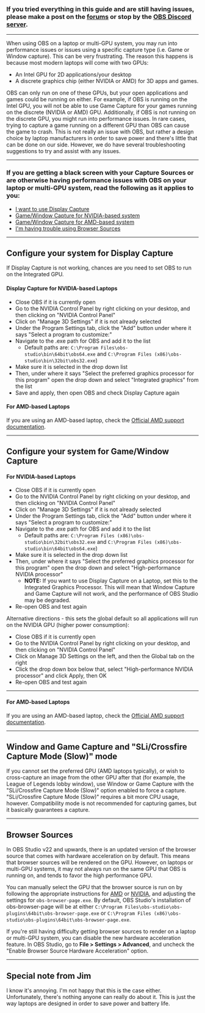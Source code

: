 ### If you tried everything in this guide and are still having issues, please make a post on the [forums](https://obsproject.com/forum) or stop by the [OBS Discord server](https://obsproject/discord).

***

When using OBS on a laptop or multi-GPU system, you may run into performance issues or issues using a specific capture type (i.e. Game or Window capture). This can be very frustrating. The reason this happens is because most modern laptops will come with two GPUs:

- An Intel GPU for 2D applications/your desktop
- A discrete graphics chip (either NVIDIA or AMD) for 3D apps and games.

OBS can only run on one of these GPUs, but your open applications and games could be running on either. For example, if OBS is running on the Intel GPU, you will not be able to use Game Capture for your games running on the discrete (NVIDIA or AMD) GPU. Additionally, if OBS is not running on the discrete GPU, you might run into performance issues. In rare cases, trying to capture a game running on a different GPU than OBS can cause the game to crash. This is not really an issue with OBS, but rather a design choice by laptop manufacturers in order to save power and there's little that can be done on our side. However, we do have several troubleshooting suggestions to try and assist with any issues.

***

### If you are getting a black screen with your Capture Sources or are otherwise having performance issues with OBS on your laptop or multi-GPU system, read the following as it applies to you:
- [I want to use Display Capture](#configure-your-system-for-display-capture)
- [Game/Window Capture for NVIDIA-based system](#for-nvidia-based-laptops)
- [Game/Window Capture for AMD-based system](#for-amd-based-laptops)
- [I'm having trouble using Browser Sources](#browser-sources)

***

## Configure your system for Display Capture
If Display Capture is not working, chances are you need to set OBS to run on the Integrated GPU.

#### Display Capture for NVIDIA-based Laptops
- Close OBS if it is currently open
- Go to the NVIDIA Control Panel by right clicking on your desktop, and then clicking on "NVIDIA Control Panel"
- Click on "Manage 3D Settings" if it is not already selected
- Under the Program Settings tab, click the "Add" button under where it says "Select a program to customize:"
- Navigate to the .exe path for OBS and add it to the list
  - Default paths are: `C:\Program Files\obs-studio\bin\64bit\obs64.exe` and `C:\Program Files (x86)\obs-studio\bin\32bit\obs32.exe`)
- Make sure it is selected in the drop down list
- Then, under where it says "Select the preferred graphics processor for this program" open the drop down and select "Integrated graphics" from the list
- Save and apply, then open OBS and check Display Capture again

#### For AMD-based Laptops
If you are using an AMD-based laptop, check the [Official AMD support documentation](http://support.amd.com/en-us/kb-articles/Pages/DH-017.aspx).

***
## Configure your system for Game/Window Capture

#### For NVIDIA-based Laptops
- Close OBS if it is currently open
- Go to the NVIDIA Control Panel by right clicking on your desktop, and then clicking on "NVIDIA Control Panel"
- Click on "Manage 3D Settings" if it is not already selected
- Under the Program Settings tab, click the "Add" button under where it says "Select a program to customize:"
- Navigate to the .exe path for OBS and add it to the list
  - Default paths are: `C:\Program Files (x86)\obs-studio\bin\32bit\obs32.exe` and `C:\Program Files (x86)\obs-studio\bin\64bit\obs64.exe`)
- Make sure it is selected in the drop down list
- Then, under where it says "Select the preferred graphics processor for this program" open the drop down and select "High-performance NVIDIA processor"
  - **NOTE:** If you want to use Display Capture on a Laptop, set this to the Integrated Graphics Processor. This will mean that Window Capture and Game Capture will not work, and the performance of OBS Studio may be degraded.
- Re-open OBS and test again

Alternative directions - this sets the global default so all applications will run on the NVIDIA GPU (higher power consumption):
- Close OBS if it is currently open
- Go to the NVIDIA Control Panel by right clicking on your desktop, and then clicking on "NVIDIA Control Panel"
- Click on Manage 3D Settings on the left, and then the Global tab on the right
- Click the drop down box below that, select "High-performance NVIDIA processor" and click Apply, then OK
- Re-open OBS and test again

***

#### For AMD-based Laptops
If you are using an AMD-based laptop, check the [Official AMD support documentation](http://support.amd.com/en-us/kb-articles/Pages/DH-017.aspx).

***

## Window and Game Capture and "SLi/Crossfire Capture Mode (Slow)" mode
If you cannot set the preferred GPU (AMD laptops typically), or wish to cross-capture an image from the other GPU after that (for example, the League of Legends lobby window), use Window or Game Capture with the "SLi/Crossfire Capture Mode (Slow)" option enabled to force a capture. "SLi/Crossfire Capture Mode (Slow)" requires a bit more CPU usage, however. Compatibility mode is not recommended for capturing games, but it basically guarantees a capture.


***

## Browser Sources

In OBS Studio v22 and upwards, there is an updated version of the browser source that comes with hardware acceleration on by default. This means that browser sources will be rendered on the GPU. However, on laptops or multi-GPU systems, it may not always run on the same GPU that OBS is running on, and tends to favor the high performance GPU.

You can manually select the GPU that the browser source is run on by following the appropriate instructions for [AMD](#for-amd-based-laptops) or [NVIDIA](#for-nvidia-based-laptops), and adjusting the settings for `obs-browser-page.exe`. By default, OBS Studio's installation of obs-browser-page will be at either `C:\Program Files\obs-studio\obs-plugins\64bit\obs-browser-page.exe` or `C:\Program Files (x86)\obs-studio\obs-plugins\64bit\obs-browser-page.exe`.

If you're still having difficulty getting browser sources to render on a laptop or multi-GPU system, you can disable the new hardware acceleration feature. In OBS Studio, go to **File > Settings > Advanced**, and uncheck the "Enable Browser Source Hardware Acceleration" option.

***

## Special note from Jim
I know it's annoying. I'm not happy that this is the case either. Unfortunately, there's nothing anyone can really do about it. This is just the way laptops are designed in order to save power and battery life.